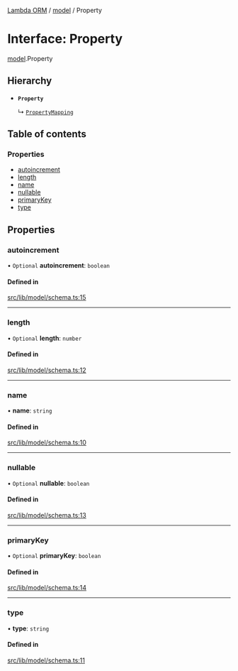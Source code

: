 [Lambda ORM](../README.md) / [model](../modules/model.md) / Property

# Interface: Property

[model](../modules/model.md).Property

## Hierarchy

- **`Property`**

  ↳ [`PropertyMapping`](model.PropertyMapping.md)

## Table of contents

### Properties

- [autoincrement](model.Property.md#autoincrement)
- [length](model.Property.md#length)
- [name](model.Property.md#name)
- [nullable](model.Property.md#nullable)
- [primaryKey](model.Property.md#primarykey)
- [type](model.Property.md#type)

## Properties

### autoincrement

• `Optional` **autoincrement**: `boolean`

#### Defined in

[src/lib/model/schema.ts:15](https://github.com/FlavioLionelRita/lambda-orm/blob/8e54723/src/lib/model/schema.ts#L15)

___

### length

• `Optional` **length**: `number`

#### Defined in

[src/lib/model/schema.ts:12](https://github.com/FlavioLionelRita/lambda-orm/blob/8e54723/src/lib/model/schema.ts#L12)

___

### name

• **name**: `string`

#### Defined in

[src/lib/model/schema.ts:10](https://github.com/FlavioLionelRita/lambda-orm/blob/8e54723/src/lib/model/schema.ts#L10)

___

### nullable

• `Optional` **nullable**: `boolean`

#### Defined in

[src/lib/model/schema.ts:13](https://github.com/FlavioLionelRita/lambda-orm/blob/8e54723/src/lib/model/schema.ts#L13)

___

### primaryKey

• `Optional` **primaryKey**: `boolean`

#### Defined in

[src/lib/model/schema.ts:14](https://github.com/FlavioLionelRita/lambda-orm/blob/8e54723/src/lib/model/schema.ts#L14)

___

### type

• **type**: `string`

#### Defined in

[src/lib/model/schema.ts:11](https://github.com/FlavioLionelRita/lambda-orm/blob/8e54723/src/lib/model/schema.ts#L11)
